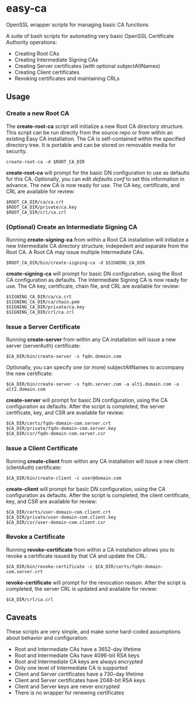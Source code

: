 # easy-ca
OpenSSL wrapper scripts for managing basic CA functions

A suite of bash scripts for automating very basic OpenSSL Certificate Authority operations:
* Creating Root CAs
* Creating Intermediate Signing CAs
* Creating Server certificates (with optional subjectAltNames)
* Creating Client certificates
* Revoking certificates and maintaining CRLs



## Usage

### Create a new Root CA

The **create-root-ca** script will initialize a new Root CA directory structure. This script can be run directly from the source repo or from within an existing Easy CA installation. The CA is self-contained within the specified directory tree. It is portable and can be stored on removable media for security.

```
create-root-ca -d $ROOT_CA_DIR
```

**create-root-ca** will prompt for the basic DN configuration to use as defaults for this CA. Optionally, you can edit *defaults.conf* to set this information in advance. The new CA is now ready for use. The CA key, certificate, and CRL are available for review:

```
$ROOT_CA_DIR/ca/ca.crt
$ROOT_CA_DIR/private/ca.key
$ROOT_CA_DIR/crl/ca.crl
```



### (Optional) Create an Intermediate Signing CA

Running **create-signing-ca** from within a Root CA installation will initialize a new Intermediate CA directory structure, indepedent and separate from the Root CA. A Root CA may issue multiple Intermediate CAs.

```
$ROOT_CA_DIR/bin/create-signing-ca -d $SIGNING_CA_DIR
```

**create-signing-ca** will prompt for basic DN configuration, using the Root CA configuration as defaults. The Intermediate Signing CA is now ready for use. The CA key, certificate, chain file, and CRL are available for review:

```
$SIGNING_CA_DIR/ca/ca.crt
$SIGNING_CA_DIR/ca/chain.pem
$SIGNING_CA_DIR/private/ca.key
$SIGNING_CA_DIR/crl/ca.crl
```



### Issue a Server Certificate

Running **create-server** from within any CA installation will issue a new server (serverAuth) certificate:

```
$CA_DIR/bin/create-server -s fqdn.domain.com
```

Optionally, you can specify one (or more) subjectAltNames to accompany the new certificate:

```
$CA_DIR/bin/create-server -s fqdn.server.com -a alt1.domain.com -a alt2.domain.com
```

**create-server** will prompt for basic DN configuration, using the CA configuration as defaults. After the script is completed, the server certificate, key, and CSR are available for review:

```
$CA_DIR/certs/fqdn-domain-com.server.crt
$CA_DIR/private/fqdn-domain-com.server.key
$CA_DIR/csr/fqdn-domain-com.server.csr
```



### Issue a Client Certificate

Running **create-client** from within any CA installation will issue a new client (clientAuth) certificate:

```
$CA_DIR/bin/create-client -c user@domain.com
```

**create-client** will prompt for basic DN configuration, using the CA configuration as defaults. After the script is completed, the client certificate, key, and CSR are available for review:

```
$CA_DIR/certs/user-domain-com.client.crt
$CA_DIR/private/user-domain-com.client.key
$CA_DIR/csr/user-domain-com.client.csr
```



### Revoke a Certificate

Running **revoke-certificate** from within a CA installation allows you to revoke a certificate issued by that CA and update the CRL:

```
$CA_DIR/bin/revoke-certificate -c $CA_DIR/certs/fqdn-domain-com.server.crt
```

**revoke-certificate** will prompt for the revocation reason. After the script is completed, the server CRL is updated and available for review:

```
$CA_DIR/crl/ca.crl
```



## Caveats

These scripts are very simple, and make some hard-coded assumptions about behavior and configuration:
* Root and Intermediate CAs have a 3652-day lifetime
* Root and Intermediate CAs have 4096-bit RSA keys
* Root and Intermediate CA keys are always encrypted
* Only one level of Intermediate CA is supported
* Client and Server certificates have a 730-day lifetime
* Client and Server certificates have 2048-bit RSA keys
* Client and Server keys are never encrypted
* There is no wrapper for renewing certificates


